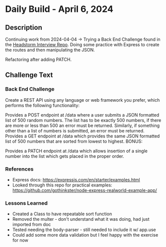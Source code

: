# Daily Build - April 6, 2024

## Description

Continuing work from 2024-04-04 -> Trying a Back End Challenge found in the [Headstorm Interview Repo](https://github.com/Headstorm/Interview/tree/master/challenges#back-end-challenge). Doing some practice with Express to create the routes and then manipulating the JSON.

Refactoring after adding PATCH.

## Challenge Text

### Back End Challenge

Create a REST API using any language or web framework you prefer, which performs the following functionality:

Provides a POST endpoint at /data where a user submits a JSON formatted list of 500 random numbers. The list has to be exactly 500 numbers, if there are more or less than 500 an error must be returned. Similarly, if something other than a list of numbers is submitted, an error must be returned.
Provides a GET endpoint at /data which provides the same JSON formatted list of 500 numbers that are sorted from lowest to highest.
BONUS:

Provides a PATCH endpoint at /data which allows insertion of a single number into the list which gets placed in the proper order.

### References

- Express docs: https://expressjs.com/en/starter/examples.html
- Looked through this repo for practical examples: https://github.com/gothinkster/node-express-realworld-example-app/

### Lessons Learned

- Created a Class to have repeatable sort function
- Removed the multer - don't understand what it was doing, had just imported from doc
- Tested needing the body-parser - still needed to include it w/ app.use
- Could add some more data validation but I feel happy with the exercise for now
